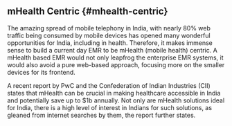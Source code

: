 ## mHealth Centric {#mhealth-centric}

The amazing spread of mobile telephony in India, with nearly 80% web traffic being consumed by mobile devices has opened many wonderful opportunities for India, including in health. Therefore, it makes immense sense to build a current day EMR to be mHealth (mobile health) centric. A mHealth based EMR would not only leapfrog the enterprise EMR systems, it would also avoid a pure web-based approach, focusing more on the smaller devices for its frontend.

A recent report by PwC and the Confederation of Indian Industries (CII) states that mHealth can be crucial in making healthcare accessible in India and potentially save up to $1b annually. Not only are mHealth solutions ideal for India, there is a high level of interest in Indians for such solutions, as gleaned from internet searches by them, the report further states.